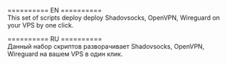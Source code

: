 ========== EN  ==========   
This set of scripts deploy deploy Shadovsocks, OpenVPN, Wireguard on your VPS by one click.   
    
    
========== RU  ==========   
Данный набор скриптов разворачивает Shadovsocks, OpenVPN, Wireguard на вашем VPS в один клик.   
